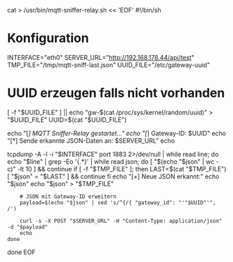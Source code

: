 cat > /usr/bin/mqtt-sniffer-relay.sh << 'EOF'
#!/bin/sh

# Konfiguration
INTERFACE="eth0"
SERVER_URL="http://192.168.178.44/api/test"
TMP_FILE="/tmp/mqtt-sniff-last.json"
UUID_FILE="/etc/gateway-uuid"

# UUID erzeugen falls nicht vorhanden
[ -f "$UUID_FILE" ] || echo "gw-$(cat /proc/sys/kernel/random/uuid)" > "$UUID_FILE"
UUID=$(cat "$UUID_FILE")

echo "[*] MQTT Sniffer-Relay gestartet..."
echo "[*] Gateway-ID: $UUID"
echo "[*] Sende erkannte JSON-Daten an: $SERVER_URL"
echo

tcpdump -A -l -i "$INTERFACE" port 1883 2>/dev/null | while read line; do
    echo "$line" | grep -Eo '\{.*\}' | while read json; do
        [ "$(echo "$json" | wc -c)" -lt 10 ] && continue
        if [ -f "$TMP_FILE" ]; then
            LAST=$(cat "$TMP_FILE")
            [ "$json" = "$LAST" ] && continue
        fi
        echo "[+] Neue JSON erkannt:"
        echo "$json"
        echo "$json" > "$TMP_FILE"

        # JSON mit Gateway-ID erweitern
        payload=$(echo "$json" | sed 's/^{/{ "gateway_id": "'"$UUID"'", /')

        curl -s -X POST "$SERVER_URL" -H "Content-Type: application/json" -d "$payload"
        echo
    done
done
EOF